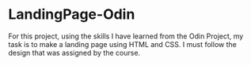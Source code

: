 # LandingPage-Odin

For this project, using the skills I have learned from the Odin Project, my task is to make a landing page using HTML and CSS. I must follow the design that was assigned by the course.

